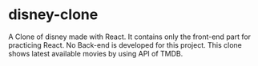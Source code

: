 # disney-clone
A Clone of disney made with React. It contains only the front-end part for practicing React. No Back-end is developed for this project. 
This clone shows latest available movies by using API of TMDB.
